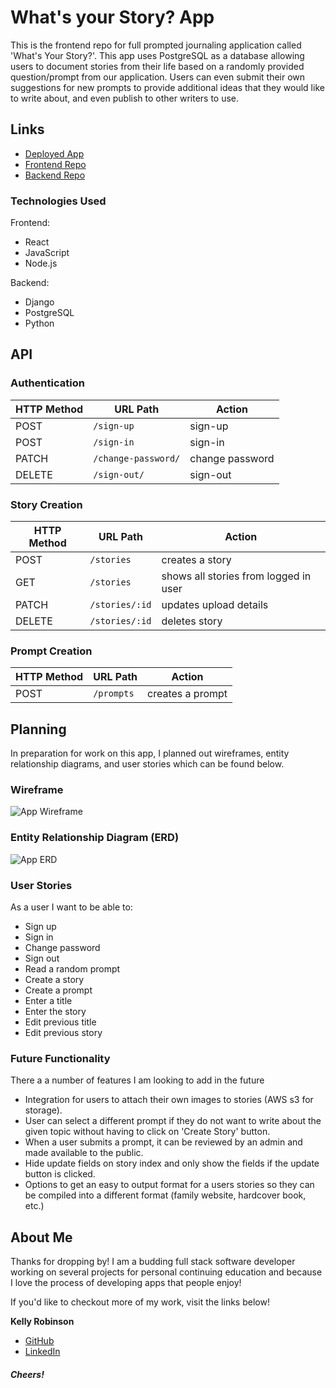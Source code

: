 # What's your Story? App

This is the frontend repo for full prompted journaling application called 'What's Your Story?'. This app uses PostgreSQL as a database allowing users to document stories from their life based on a randomly provided question/prompt from our application.  Users can even submit their own suggestions for new prompts to provide additional ideas that they would like to write about, and even publish to other writers to use.

## Links 
- [Deployed App](https://robinson4623.github.io/WhatsYourStory/)
- [Frontend Repo](https://github.com/robinson4623/WhatsYourStory)
- [Backend Repo](https://github.com/robinson4623/WhatsYourStory-API)

### Technologies Used

Frontend:
- React
- JavaScript
- Node.js

Backend:
- Django
- PostgreSQL
- Python

## API

### Authentication

| HTTP Method | URL Path      | Action |
|--------|--------------------|-------------|
| POST   | `/sign-up`          | sign-up    |
| POST   | `/sign-in`          | sign-in    |
| PATCH  | `/change-password/` | change password  |
| DELETE | `/sign-out/`        | sign-out   |

### Story Creation

| HTTP Method   | URL Path        | Action |
|--------|------------------------|-------------------|
| POST   | `/stories`             | creates a story|
| GET   | `/stories`             | shows all stories from logged in user    |
| PATCH  | `/stories/:id` | updates upload details  |
| DELETE | `/stories/:id`        | deletes story   |

### Prompt Creation

| HTTP Method   | URL Path        | Action |
|--------|------------------------|-------------------|
| POST   | `/prompts`             | creates a prompt |

## Planning

In preparation for work on this app, I planned out wireframes, entity relationship diagrams, and user stories which can be found below.  

### Wireframe
![App Wireframe](https://i.imgur.com/3JhOOdW.jpg)

### Entity Relationship Diagram (ERD)
![App ERD](https://i.imgur.com/xHHVzQf.jpg)

### User Stories
As a user I want to be able to:
- Sign up 
- Sign in
- Change password
- Sign out
- Read a random prompt
- Create a story
- Create a prompt
- Enter a title
- Enter the story
- Edit previous title
- Edit previous story

### Future Functionality

There a a number of features I am looking to add in the future
- Integration for users to attach their own images to stories (AWS s3 for storage).
- User can select a different prompt if they do not want to write about the given topic without having to click on 'Create Story' button.
- When a user submits a prompt, it can be reviewed by an admin and made available to the public.
- Hide update fields on story index and only show the fields if the update button is clicked.
- Options to get an easy to output format for a users stories so they can be compiled into a different format (family website, hardcover book, etc.)

## About Me

Thanks for dropping by! I am a budding full stack software developer working on several projects for personal continuing education and because I love the process of developing apps that people enjoy!

If you'd like to checkout more of my work, visit the links below!

**Kelly Robinson**
- [GitHub](https://github.com/robinson4623)
- [LinkedIn](https://www.linkedin.com/in/kellymrobinson-dev/)

#### *Cheers!*
